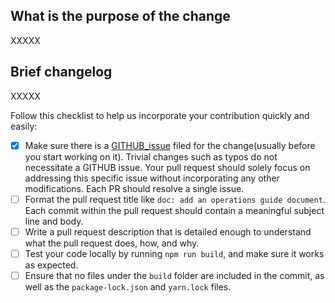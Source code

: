 ## What is the purpose of the change

XXXXX

## Brief changelog

XXXXX

Follow this checklist to help us incorporate your contribution quickly and easily:

- [x] Make sure there is a [GITHUB_issue](https://github.com/apache/incubator-seata-website/issues) filed for the change(usually before you start working on it).  Trivial changes such as typos do not necessitate a GITHUB issue. Your pull request should solely focus on addressing this specific issue without incorporating any other modifications. Each PR should resolve a single issue.
- [ ] Format the pull request title like `doc: add an operations guide document`. Each commit within the pull request should contain a meaningful subject line and body.
- [ ] Write a pull request description that is detailed enough to understand what the pull request does, how, and why.
- [ ] Test your code locally by running `npm run build`, and make sure it works as expected.
- [ ] Ensure that no files under the `build` folder are included in the commit, as well as the `package-lock.json` and `yarn.lock` files.
